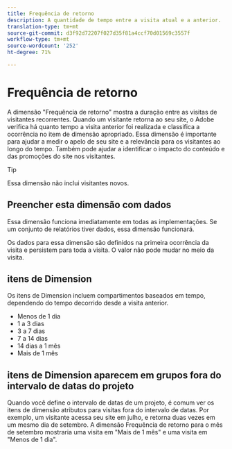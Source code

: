 ```yaml
---
title: Frequência de retorno
description: A quantidade de tempo entre a visita atual e a anterior.
translation-type: tm+mt
source-git-commit: d3f92d72207f027d35f81a4ccf70d01569c3557f
workflow-type: tm+mt
source-wordcount: '252'
ht-degree: 71%

---
```



# Frequência de retorno

A dimensão &quot;Frequência de retorno&quot; mostra a duração entre as visitas de visitantes recorrentes. Quando um visitante retorna ao seu site, o Adobe verifica há quanto tempo a visita anterior foi realizada e classifica a ocorrência no item de dimensão apropriado. Essa dimensão é importante para ajudar a medir o apelo de seu site e a relevância para os visitantes ao longo do tempo. Também pode ajudar a identificar o impacto do conteúdo e das promoções do site nos visitantes.

>[!TIP]
>
>Essa dimensão não inclui visitantes novos.

## Preencher esta dimensão com dados

Essa dimensão funciona imediatamente em todas as implementações. Se um conjunto de relatórios tiver dados, essa dimensão funcionará.

Os dados para essa dimensão são definidos na primeira ocorrência da visita e persistem para toda a visita. O valor não pode mudar no meio da visita.

## itens de Dimension

Os itens de Dimension incluem compartimentos baseados em tempo, dependendo do tempo decorrido desde a visita anterior.

* Menos de 1 dia
* 1 a 3 dias
* 3 a 7 dias
* 7 a 14 dias
* 14 dias a 1 mês
* Mais de 1 mês

## itens de Dimension aparecem em grupos fora do intervalo de datas do projeto

Quando você define o intervalo de datas de um projeto, é comum ver os itens de dimensão atributos para visitas fora do intervalo de datas. Por exemplo, um visitante acessa seu site em julho, e retorna duas vezes em um mesmo dia de setembro. A dimensão Frequência de retorno para o mês de setembro mostraria uma visita em &quot;Mais de 1 mês&quot; e uma visita em &quot;Menos de 1 dia&quot;.